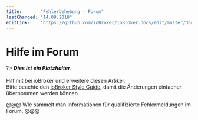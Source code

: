 ```yaml
---
title:       "Fehlerbehebung - Forum"
lastChanged: "14.09.2018"
editLink:    "https://github.com/ioBroker/ioBroker.docs/edit/master/docs/trouble/forum.md"
---
```


# Hilfe im Forum

?> ***Dies ist ein Platzhalter***.
   <br><br>
   Hilf mit bei ioBroker und erweitere diesen Artikel.  
   Bitte beachte den [ioBroker Style Guide](community/styleguidedoc), 
   damit die Änderungen einfacher übernommen werden können.

@@@ WIe sammelt man Informationen für qualifizierte Fehlermeldungen im Forum. @@@
